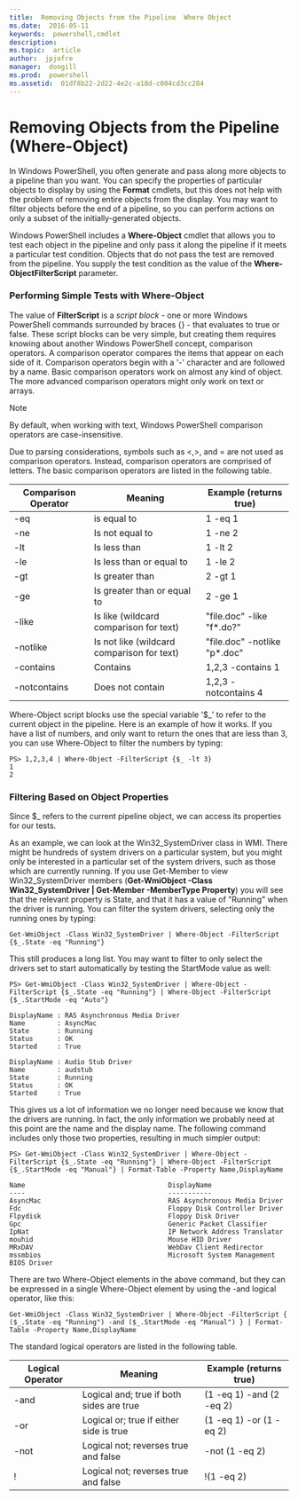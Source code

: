 ```yaml
---
title:  Removing Objects from the Pipeline  Where Object 
ms.date:  2016-05-11
keywords:  powershell,cmdlet
description:  
ms.topic:  article
author:  jpjofre
manager:  dongill
ms.prod:  powershell
ms.assetid:  01df8b22-2d22-4e2c-a18d-c004cd3cc284
---
```


# Removing Objects from the Pipeline (Where-Object)
In Windows PowerShell, you often generate and pass along more objects to a pipeline than you want. You can specify the properties of particular objects to display by using the **Format** cmdlets, but this does not help with the problem of removing entire objects from the display. You may want to filter objects before the end of a pipeline, so you can perform actions on only a subset of the initially\-generated objects.

Windows PowerShell includes a **Where\-Object** cmdlet that allows you to test each object in the pipeline and only pass it along the pipeline if it meets a particular test condition. Objects that do not pass the test are removed from the pipeline. You supply the test condition as the value of the **Where\-ObjectFilterScript** parameter.

### Performing Simple Tests with Where\-Object
The value of **FilterScript** is a *script block* \-  one or more Windows PowerShell commands surrounded by braces {} \- that evaluates to true or false. These script blocks can be very simple, but creating them requires knowing about another Windows PowerShell concept, comparison operators. A comparison operator compares the items that appear on each side of it. Comparison operators begin with a '\-' character and are followed by a name. Basic comparison operators work on almost any kind of object. The more advanced comparison operators might only work on text or arrays.

> [!NOTE]
> By default, when working with text, Windows PowerShell comparison operators are case\-insensitive.

Due to parsing considerations, symbols such as <,>, and \= are not used as comparison operators. Instead, comparison operators are comprised of letters. The basic comparison operators are listed in the following table.

|Comparison Operator|Meaning|Example (returns true)|
|-----------------------|-----------|--------------------------|
|\-eq|is equal to|1 \-eq 1|
|\-ne|Is not equal to|1 \-ne 2|
|\-lt|Is less than|1 \-lt 2|
|\-le|Is less than or equal to|1 \-le 2|
|\-gt|Is greater than|2 \-gt 1|
|\-ge|Is greater than or equal to|2 \-ge 1|
|\-like|Is like (wildcard comparison for text)|"file.doc" \-like "f\*.do?"|
|\-notlike|Is not like (wildcard comparison for text)|"file.doc" \-notlike "p\*.doc"|
|\-contains|Contains|1,2,3 \-contains 1|
|\-notcontains|Does not contain|1,2,3 \-notcontains 4|

Where\-Object script blocks use the special variable '$\_' to refer to the current object in the pipeline. Here is an example of how it works. If you have a list of numbers, and only want to return the ones that are less than 3, you can use Where\-Object to filter the numbers by typing:

```
PS> 1,2,3,4 | Where-Object -FilterScript {$_ -lt 3}
1
2
```

### Filtering Based on Object Properties
Since $\_ refers to the current pipeline object, we can access its properties for our tests.

As an example, we can look at the Win32\_SystemDriver class in WMI. There might be hundreds of system drivers on a particular system, but you might only be interested in a particular set of the system drivers, such as those which are currently running. If you use Get\-Member to view Win32\_SystemDriver members (**Get\-WmiObject \-Class Win32\_SystemDriver | Get\-Member \-MemberType Property**) you will see that the relevant property is State, and that it has a value of "Running" when the driver is running. You can filter the system drivers, selecting only the running ones by typing:

```
Get-WmiObject -Class Win32_SystemDriver | Where-Object -FilterScript {$_.State -eq "Running"}
```

This still produces a long list. You may want to filter to only select the drivers set to start automatically by testing the StartMode value as well:

```
PS> Get-WmiObject -Class Win32_SystemDriver | Where-Object -FilterScript {$_.State -eq "Running"} | Where-Object -FilterScript {$_.StartMode -eq "Auto"}

DisplayName : RAS Asynchronous Media Driver
Name        : AsyncMac
State       : Running
Status      : OK
Started     : True

DisplayName : Audio Stub Driver
Name        : audstub
State       : Running
Status      : OK
Started     : True
```

This gives us a lot of information we no longer need because we know that the drivers are running. In fact, the only information we probably need at this point are the name and the display name. The following command includes only those two properties, resulting in much simpler output:

```
PS> Get-WmiObject -Class Win32_SystemDriver | Where-Object -FilterScript {$_.State -eq "Running"} | Where-Object -FilterScript {$_.StartMode -eq "Manual"} | Format-Table -Property Name,DisplayName

Name                                    DisplayName
----                                    -----------
AsyncMac                                RAS Asynchronous Media Driver
Fdc                                     Floppy Disk Controller Driver
Flpydisk                                Floppy Disk Driver
Gpc                                     Generic Packet Classifier
IpNat                                   IP Network Address Translator
mouhid                                  Mouse HID Driver
MRxDAV                                  WebDav Client Redirector
mssmbios                                Microsoft System Management BIOS Driver
```

There are two Where\-Object elements in the above command, but they can be expressed in a single Where\-Object element by using the \-and logical operator, like this:

```
Get-WmiObject -Class Win32_SystemDriver | Where-Object -FilterScript { ($_.State -eq "Running") -and ($_.StartMode -eq "Manual") } | Format-Table -Property Name,DisplayName
```

The standard logical operators are listed in the following table.

|Logical Operator|Meaning|Example (returns true)|
|--------------------|-----------|--------------------------|
|\-and|Logical and; true if both sides are true|(1 \-eq 1) \-and (2 \-eq 2)|
|\-or|Logical or; true if either side is true|(1 \-eq 1) \-or (1 \-eq 2)|
|\-not|Logical not; reverses true and false|\-not (1 \-eq 2)|
|\!|Logical not; reverses true and false|\!(1 \-eq 2)|

